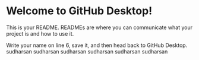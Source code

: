 # Welcome to GitHub Desktop!

This is your README. READMEs are where you can communicate what your project is and how to use it.

Write your name on line 6, save it, and then head back to GitHub Desktop.
sudharsan
sudharsan
sudharsan
sudharsan
sudharsan
sudharsan